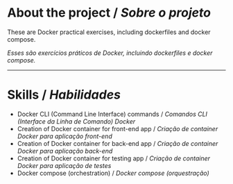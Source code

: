 # About the project / *Sobre o projeto*

These are Docker practical exercises, including dockerfiles and docker compose.

*Esses são exercícios práticos de Docker, incluindo dockerfiles e docker compose.*

---
# Skills / *Habilidades*

 - Docker CLI (Command Line Interface) commands / *Comandos CLI (Interface da Linha de Comando) Docker*
 - Creation of Docker container for front-end app / *Criação de container Docker para aplicação front-end*
 - Creation of Docker container for back-end app / *Criação de container Docker para aplicação back-end*
 - Creation of Docker container for testing app / *Criação de container Docker para aplicação de testes*
 - Docker compose (orchestration) / *Docker compose (orquestração)*
